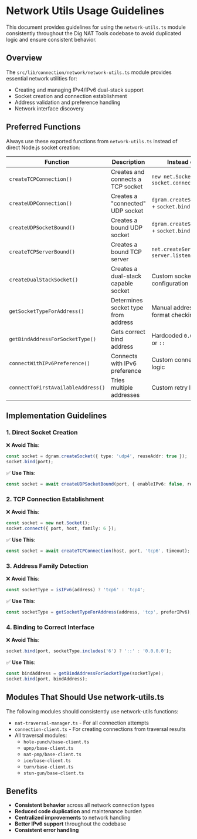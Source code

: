 # Network Utils Usage Guidelines

This document provides guidelines for using the `network-utils.ts` module consistently throughout the Dig NAT Tools codebase to avoid duplicated logic and ensure consistent behavior.

## Overview

The `src/lib/connection/network/network-utils.ts` module provides essential network utilities for:

- Creating and managing IPv4/IPv6 dual-stack support
- Socket creation and connection establishment
- Address validation and preference handling
- Network interface discovery

## Preferred Functions

Always use these exported functions from `network-utils.ts` instead of direct Node.js socket creation:

| Function | Description | Instead of |
|----------|-------------|------------|
| `createTCPConnection()` | Creates and connects a TCP socket | `new net.Socket()` + `socket.connect()` |
| `createUDPConnection()` | Creates a "connected" UDP socket | `dgram.createSocket()` + `socket.bind()` |
| `createUDPSocketBound()` | Creates a bound UDP socket | `dgram.createSocket()` + `socket.bind()` |
| `createTCPServerBound()` | Creates a bound TCP server | `net.createServer()` + `server.listen()` |
| `createDualStackSocket()` | Creates a dual-stack capable socket | Custom socket configuration |
| `getSocketTypeForAddress()` | Determines socket type from address | Manual address format checking |
| `getBindAddressForSocketType()` | Gets correct bind address | Hardcoded `0.0.0.0` or `::` |
| `connectWithIPv6Preference()` | Connects with IPv6 preference | Custom connection logic |
| `connectToFirstAvailableAddress()` | Tries multiple addresses | Custom retry loops |

## Implementation Guidelines

### 1. Direct Socket Creation

❌ **Avoid This**:
```typescript
const socket = dgram.createSocket({ type: 'udp4', reuseAddr: true });
socket.bind(port);
```

✅ **Use This**:
```typescript
const socket = await createUDPSocketBound(port, { enableIPv6: false, reuseAddr: true });
```

### 2. TCP Connection Establishment

❌ **Avoid This**:
```typescript
const socket = new net.Socket();
socket.connect({ port, host, family: 6 });
```

✅ **Use This**:
```typescript
const socket = await createTCPConnection(host, port, 'tcp6', timeout);
```

### 3. Address Family Detection

❌ **Avoid This**:
```typescript
const socketType = isIPv6(address) ? 'tcp6' : 'tcp4';
```

✅ **Use This**:
```typescript
const socketType = getSocketTypeForAddress(address, 'tcp', preferIPv6);
```

### 4. Binding to Correct Interface

❌ **Avoid This**:
```typescript
socket.bind(port, socketType.includes('6') ? '::' : '0.0.0.0');
```

✅ **Use This**:
```typescript
const bindAddress = getBindAddressForSocketType(socketType);
socket.bind(port, bindAddress);
```

## Modules That Should Use network-utils.ts

The following modules should consistently use network-utils functions:

- `nat-traversal-manager.ts` - For all connection attempts
- `connection-client.ts` - For creating connections from traversal results
- All traversal modules:
  - `hole-punch/base-client.ts`
  - `upnp/base-client.ts`
  - `nat-pmp/base-client.ts`
  - `ice/base-client.ts`
  - `turn/base-client.ts`
  - `stun-gun/base-client.ts`

## Benefits

- **Consistent behavior** across all network connection types
- **Reduced code duplication** and maintenance burden
- **Centralized improvements** to network handling
- **Better IPv6 support** throughout the codebase
- **Consistent error handling** 